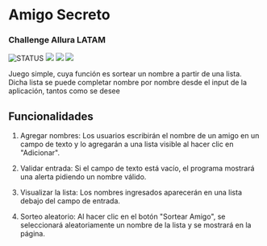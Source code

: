 # Amigo Secreto
### Challenge Allura LATAM


![STATUS](https://img.shields.io/badge/STATUS-Completed-green)
![](https://img.shields.io/badge/_-HTML-grey)
![](https://img.shields.io/badge/_-JavaScript-grey)
![](https://img.shields.io/badge/_-CSS-grey)

Juego simple, cuya función es sortear un nombre a partir de una lista.
Dicha lista se puede completar nombre por nombre desde el input de la aplicación, tantos como se desee

## Funcionalidades

1. Agregar nombres: Los usuarios escribirán el nombre de un amigo en un campo de texto y lo agregarán a una lista visible al hacer clic en "Adicionar".

2. Validar entrada: Si el campo de texto está vacío, el programa mostrará una alerta pidiendo un nombre válido.

3. Visualizar la lista: Los nombres ingresados aparecerán en una lista debajo del campo de entrada.

4. Sorteo aleatorio: Al hacer clic en el botón "Sortear Amigo", se seleccionará aleatoriamente un nombre de la lista y se mostrará en la página.
